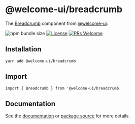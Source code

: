 # @welcome-ui/breadcrumb

The [Breadcrumb](https://welcome-ui.com/components/avatar) component from [@welcome-ui](https://welcome-ui.com).

![npm bundle size](https://img.shields.io/bundlephobia/minzip/@welcome-ui/breadcrumb) [![License](https://img.shields.io/npm/l/welcome-ui.svg)](https://github.com/WTTJ/welcome-ui/blob/main/LICENSE) [![PRs Welcome](https://img.shields.io/badge/PRs-welcome-mediumspringgreen.svg)](ttps://github.com/WTTJ/welcome-ui/blob/main/CONTRIBUTING.mdx)

## Installation

    yarn add @welcome-ui/breadcrumb

## Import

    import { Breadcrumb } from '@welcome-ui/breadcrumb'

## Documentation

See the [documentation](https://welcome-ui.com/components/breadcrumb) or [package source](https://github.com/WTTJ/welcome-ui/tree/main/packages/Breadcrumb) for more details.
